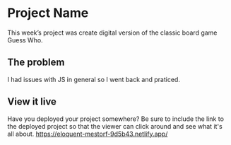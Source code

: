 # Project Name


This week’s project was create digital version of the classic board game Guess Who.

## The problem

I had issues with JS in general so I went back and praticed. 

## View it live

Have you deployed your project somewhere? Be sure to include the link to the deployed project so that the viewer can click around and see what it's all about.
https://eloquent-mestorf-9d5b43.netlify.app/
